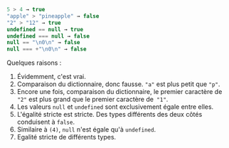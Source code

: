 ```js no-beautify
5 > 4 → true
"apple" > "pineapple" → false
"2" > "12" → true
undefined == null → true
undefined === null → false
null == "\n0\n" → false
null === +"\n0\n" → false
```

Quelques raisons :

1. Évidemment, c'est vrai.
2. Comparaison du dictionnaire, donc fausse. `"a"` est plus petit que `"p"`.
3. Encore une fois, comparaison du dictionnaire, le premier caractère de `"2"` est plus grand que le premier caractère de` "1"`.
4. Les valeurs `null` et `undefined` sont exclusivement égale entre elles.
5. L'égalité stricte est stricte. Des types différents des deux côtés conduisent à `false`.
6. Similaire à `(4)`, `null` n'est égale qu'à `undefined`.
7. Egalité stricte de différents types.